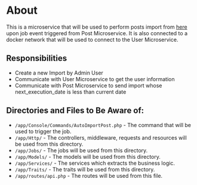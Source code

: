 # About
This is a microservice that will be used to perform posts import from [here](https://www.notion.so/Web-Developer-0cdf0bb1015d4e5c94b62b3fe61ee621) upon job event triggered from Post Microservice. It is also
connected to a docker network that will be used to connect to the User Microservice.

## Responsibilities
* Create a new Import by Admin User
* Communicate with User Microservice to get the user information
* Communicate with Post Microservice to send import whose next_execution_date is less than current date

## Directories and Files to Be Aware of:
* `/app/Console/Commands/AutoImportPost.php` - The command that will be used to trigger the job.
* `/app/Http/` - The controllers, middleware, requests and resources will be used from this directory.
* `/app/Jobs/` - The jobs will be used from this directory.
* `/app/Models/` - The models will be used from this directory.
* `/app/Services/` - The services which extracts the business logic.
* `/app/Traits/` - The traits will be used from this directory.
* `/app/routes/api.php` - The routes will be used from this file.
